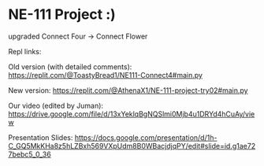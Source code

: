 # NE-111 Project :)
upgraded Connect Four -> Connect Flower

Repl links:

Old version (with detailed comments): https://replit.com/@ToastyBread1/NE111-Connect4#main.py

New version: https://replit.com/@AthenaX1/NE-111-project-try02#main.py


Our video (edited by Juman):
https://drive.google.com/file/d/13xYeklqBgNQSlmi0Mjb4u1DRYd4hCuAy/view

Presentation Slides:
https://docs.google.com/presentation/d/1h-C_GQ5MkKHa8z5hLZBxh569VXpUdm8B0WBacjdjqPY/edit#slide=id.g1ae727bebc5_0_36
